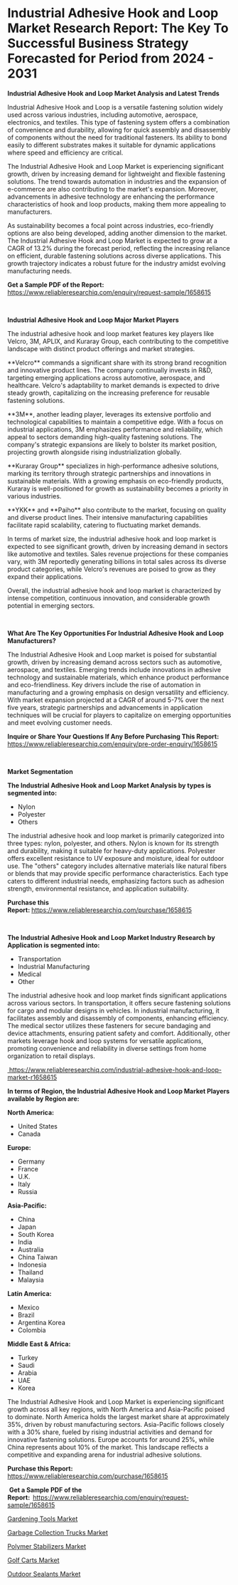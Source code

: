 <p><h1>Industrial Adhesive Hook and Loop Market Research Report: The Key To Successful Business Strategy Forecasted for Period from 2024 - 2031</h1></p><p><strong>Industrial Adhesive Hook and Loop Market Analysis and Latest Trends</strong></p>
<p><p>Industrial Adhesive Hook and Loop is a versatile fastening solution widely used across various industries, including automotive, aerospace, electronics, and textiles. This type of fastening system offers a combination of convenience and durability, allowing for quick assembly and disassembly of components without the need for traditional fasteners. Its ability to bond easily to different substrates makes it suitable for dynamic applications where speed and efficiency are critical.</p><p>The Industrial Adhesive Hook and Loop Market is experiencing significant growth, driven by increasing demand for lightweight and flexible fastening solutions. The trend towards automation in industries and the expansion of e-commerce are also contributing to the market's expansion. Moreover, advancements in adhesive technology are enhancing the performance characteristics of hook and loop products, making them more appealing to manufacturers.</p><p>As sustainability becomes a focal point across industries, eco-friendly options are also being developed, adding another dimension to the market. The Industrial Adhesive Hook and Loop Market is expected to grow at a CAGR of 13.2% during the forecast period, reflecting the increasing reliance on efficient, durable fastening solutions across diverse applications. This growth trajectory indicates a robust future for the industry amidst evolving manufacturing needs.</p></p>
<p><strong>Get a Sample PDF of the Report:&nbsp;</strong> <a href="https://www.reliableresearchiq.com/enquiry/request-sample/1658615?utm_campaign=1137&utm_medium=2&utm_source=Github&utm_content=ia&utm_term=09122024&utm_id=industrial-adhesive-hook-and-loop">https://www.reliableresearchiq.com/enquiry/request-sample/1658615</a></p>
<p>&nbsp;</p>
<p><strong>Industrial Adhesive Hook and Loop Major Market Players</strong></p>
<p><p>The industrial adhesive hook and loop market features key players like Velcro, 3M, APLIX, and Kuraray Group, each contributing to the competitive landscape with distinct product offerings and market strategies. </p><p>**Velcro** commands a significant share with its strong brand recognition and innovative product lines. The company continually invests in R&D, targeting emerging applications across automotive, aerospace, and healthcare. Velcro's adaptability to market demands is expected to drive steady growth, capitalizing on the increasing preference for reusable fastening solutions.</p><p>**3M**, another leading player, leverages its extensive portfolio and technological capabilities to maintain a competitive edge. With a focus on industrial applications, 3M emphasizes performance and reliability, which appeal to sectors demanding high-quality fastening solutions. The company's strategic expansions are likely to bolster its market position, projecting growth alongside rising industrialization globally.</p><p>**Kuraray Group** specializes in high-performance adhesive solutions, marking its territory through strategic partnerships and innovations in sustainable materials. With a growing emphasis on eco-friendly products, Kuraray is well-positioned for growth as sustainability becomes a priority in various industries.</p><p>**YKK** and **Paiho** also contribute to the market, focusing on quality and diverse product lines. Their intensive manufacturing capabilities facilitate rapid scalability, catering to fluctuating market demands.</p><p>In terms of market size, the industrial adhesive hook and loop market is expected to see significant growth, driven by increasing demand in sectors like automotive and textiles. Sales revenue projections for these companies vary, with 3M reportedly generating billions in total sales across its diverse product categories, while Velcro's revenues are poised to grow as they expand their applications.</p><p>Overall, the industrial adhesive hook and loop market is characterized by intense competition, continuous innovation, and considerable growth potential in emerging sectors.</p></p>
<p>&nbsp;</p>
<p><strong>What Are The Key Opportunities For Industrial Adhesive Hook and Loop Manufacturers?</strong></p>
<p><p>The Industrial Adhesive Hook and Loop market is poised for substantial growth, driven by increasing demand across sectors such as automotive, aerospace, and textiles. Emerging trends include innovations in adhesive technology and sustainable materials, which enhance product performance and eco-friendliness. Key drivers include the rise of automation in manufacturing and a growing emphasis on design versatility and efficiency. With market expansion projected at a CAGR of around 5-7% over the next five years, strategic partnerships and advancements in application techniques will be crucial for players to capitalize on emerging opportunities and meet evolving customer needs.</p></p>
<p><strong>Inquire or Share Your Questions If Any Before Purchasing This Report:</strong> <a href="https://www.reliableresearchiq.com/enquiry/pre-order-enquiry/1658615?utm_campaign=1137&utm_medium=2&utm_source=Github&utm_content=ia&utm_term=09122024&utm_id=industrial-adhesive-hook-and-loop">https://www.reliableresearchiq.com/enquiry/pre-order-enquiry/1658615</a></p>
<p>&nbsp;</p>
<p><strong>Market Segmentation</strong></p>
<p><strong>The Industrial Adhesive Hook and Loop Market Analysis by types is segmented into:</strong></p>
<p><ul><li>Nylon</li><li>Polyester</li><li>Others</li></ul></p>
<p><p>The industrial adhesive hook and loop market is primarily categorized into three types: nylon, polyester, and others. Nylon is known for its strength and durability, making it suitable for heavy-duty applications. Polyester offers excellent resistance to UV exposure and moisture, ideal for outdoor use. The "others" category includes alternative materials like natural fibers or blends that may provide specific performance characteristics. Each type caters to different industrial needs, emphasizing factors such as adhesion strength, environmental resistance, and application suitability.</p></p>
<p><strong>Purchase this Report:&nbsp;</strong><a href="https://www.reliableresearchiq.com/purchase/1658615?utm_campaign=1137&utm_medium=2&utm_source=Github&utm_content=ia&utm_term=09122024&utm_id=industrial-adhesive-hook-and-loop">https://www.reliableresearchiq.com/purchase/1658615</a></p>
<p>&nbsp;</p>
<p><strong>The Industrial Adhesive Hook and Loop Market Industry Research by Application is segmented into:</strong></p>
<p><ul><li>Transportation</li><li>Industrial Manufacturing</li><li>Medical</li><li>Other</li></ul></p>
<p><p>The industrial adhesive hook and loop market finds significant applications across various sectors. In transportation, it offers secure fastening solutions for cargo and modular designs in vehicles. In industrial manufacturing, it facilitates assembly and disassembly of components, enhancing efficiency. The medical sector utilizes these fasteners for secure bandaging and device attachments, ensuring patient safety and comfort. Additionally, other markets leverage hook and loop systems for versatile applications, promoting convenience and reliability in diverse settings from home organization to retail displays.</p></p>
<p><a href="https://www.reliableresearchiq.com/industrial-adhesive-hook-and-loop-market-r1658615?utm_campaign=1137&utm_medium=2&utm_source=Github&utm_content=ia&utm_term=09122024&utm_id=industrial-adhesive-hook-and-loop">&nbsp;https://www.reliableresearchiq.com/industrial-adhesive-hook-and-loop-market-r1658615</a></p>
<p><strong>In terms of Region, the Industrial Adhesive Hook and Loop Market Players available by Region are:</strong></p>
<p>
    <p> <strong> North America: </strong>
        <ul>
            <li>United States</li>
            <li>Canada</li>
        </ul>
        </p> 
    <p> <strong> Europe: </strong>
        <ul>
            <li>Germany</li>
            <li>France</li>
            <li>U.K.</li>
            <li>Italy</li>
            <li>Russia</li>
        </ul>
        </p> 
    <p> <strong> Asia-Pacific: </strong>
        <ul>
            <li>China</li>
            <li>Japan</li>
            <li>South Korea</li>
            <li>India</li>
            <li>Australia</li>
            <li>China Taiwan</li>
            <li>Indonesia</li>
            <li>Thailand</li>
            <li>Malaysia</li>
        </ul>
        </p> 
    <p> <strong> Latin America: </strong>
        <ul>
            <li>Mexico</li>
            <li>Brazil</li>
            <li>Argentina Korea</li>
            <li>Colombia</li>
        </ul>
        </p> 
    <p> <strong> Middle East & Africa: </strong>
        <ul>
            <li>Turkey</li>
            <li>Saudi</li>
            <li>Arabia</li>
            <li>UAE</li>
            <li>Korea</li>
        </ul>
    </p>
    </p>
<p><p>The Industrial Adhesive Hook and Loop Market is experiencing significant growth across all key regions, with North America and Asia-Pacific poised to dominate. North America holds the largest market share at approximately 35%, driven by robust manufacturing sectors. Asia-Pacific follows closely with a 30% share, fueled by rising industrial activities and demand for innovative fastening solutions. Europe accounts for around 25%, while China represents about 10% of the market. This landscape reflects a competitive and expanding arena for industrial adhesive solutions.</p></p>
<p><strong>Purchase this Report: </strong><a href="https://www.reliableresearchiq.com/purchase/1658615?utm_campaign=1137&utm_medium=2&utm_source=Github&utm_content=ia&utm_term=09122024&utm_id=industrial-adhesive-hook-and-loop">https://www.reliableresearchiq.com/purchase/1658615</a></p>
<p>&nbsp;<strong>Get a Sample PDF of the Report:&nbsp;&nbsp;</strong><a href="https://www.reliableresearchiq.com/enquiry/request-sample/1658615?utm_campaign=1137&utm_medium=2&utm_source=Github&utm_content=ia&utm_term=09122024&utm_id=industrial-adhesive-hook-and-loop">https://www.reliableresearchiq.com/enquiry/request-sample/1658615</a></p>
<p><strong></strong></p>
<p><p><a href="https://www.linkedin.com/pulse/revenue-forecast-gardening-tools-market-projected-116-cagr-jvabe?utm_campaign=1137&utm_medium=2&utm_source=Github&utm_content=ia&utm_term=09122024&utm_id=industrial-adhesive-hook-and-loop">Gardening Tools Market</a></p><p><a href="https://www.linkedin.com/pulse/in-depth-analysis-global-garbage-collection-trucks-market-yxece?utm_campaign=1137&utm_medium=2&utm_source=Github&utm_content=ia&utm_term=09122024&utm_id=industrial-adhesive-hook-and-loop">Garbage Collection Trucks Market</a></p><p><a href="https://www.linkedin.com/pulse/th-score-market-0ptye?utm_campaign=1137&utm_medium=2&utm_source=Github&utm_content=ia&utm_term=09122024&utm_id=industrial-adhesive-hook-and-loop">Polymer Stabilizers Market</a></p><p><a href="https://www.linkedin.com/pulse/global-golf-carts-market-analysis-forecast-52-cagr-projected-qkcxe?utm_campaign=1137&utm_medium=2&utm_source=Github&utm_content=ia&utm_term=09122024&utm_id=industrial-adhesive-hook-and-loop">Golf Carts Market</a></p><p><a href="https://www.linkedin.com/pulse/th-score-market-0ptye?utm_campaign=1137&utm_medium=2&utm_source=Github&utm_content=ia&utm_term=09122024&utm_id=industrial-adhesive-hook-and-loop">Outdoor Sealants Market</a></p></p>